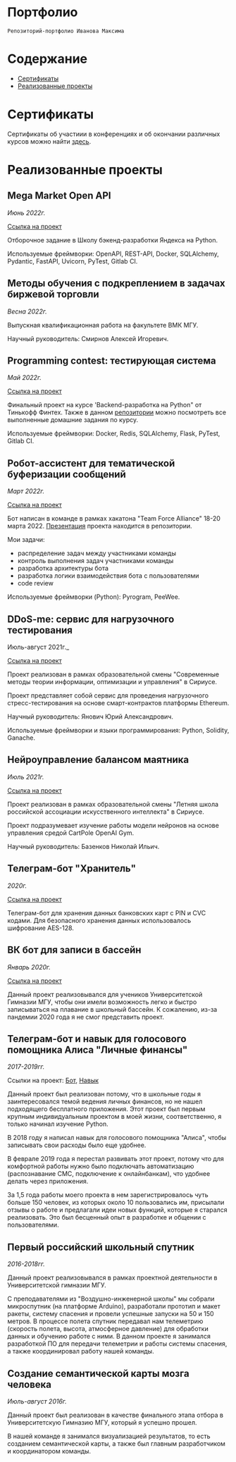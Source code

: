 # Портфолио

    Репозиторий-портфолио Иванова Максима
    
# Содержание

- [Сертификаты](https://github.com/maximus3/portfolio#сертификаты)
- [Реализованные проекты](https://github.com/maximus3/portfolio#реализованные-проекты)

# Сертификаты

Сертификаты об участиии в конференциях и об окончании различных курсов можно найти [здесь](https://github.com/maximus3/portfolio/tree/main/Certificates).

# Реализованные проекты

## Mega Market Open API
_Июнь 2022г._

[Ссылка на проект](https://github.com/maximus3/yandex_backend-selection_2022)

Отборочное задание в Школу бэкенд-разработки Яндекса на Python. 

Используемые фреймворки: OpenAPI, REST-API, Docker, SQLAlchemy, Pydantic, FastAPI, Uvicorn, PyTest, Gitlab CI.


## Методы обучения с подкреплением в задачах биржевой торговли
_Весна 2022г._

Выпускная квалификационная работа на факультете ВМК МГУ.

Научный руководитель: Смирнов Алексей Игоревич.

## Programming contest: тестирующая система
_Май 2022г._

[Ссылка на проект](https://github.com/maximus3/tinkoff_backend_spring_2022/tree/main/homework8)

Финальный проект на курсе 'Backend-разработка на Python" от Тинькофф Финтех. Также в данном [репозитории](https://github.com/maximus3/tinkoff_backend_spring_2022) можно посмотреть все выполненные домашние задания по курсу. 

Используемые фреймворки: Docker, Redis, SQLAlchemy, Flask, PyTest, Gitlab CI.

## Робот-ассистент для тематической буферизации сообщений
_Март 2022г._

[Ссылка на проект](https://github.com/maximus3/tfalliance)

Бот написан в команде в рамках хакатона "Team Force Alliance" 18-20 марта 2022.
[Презентация](https://github.com/maximus3/tfalliance/blob/main/MemasAlliance.pdf) проекта находится в репозитории.

Мои задачи:
- распределение задач между участниками команды
- контроль выполнения задач участниками команды
- разработка архитектуры бота
- разработка логики взаимодействия бота с пользователями
- code review

Используемые фреймворки (Python): Pyrogram, PeeWee.

## DDoS-me: сервис для нагрузочного тестирования
Июль-август 2021г._

[Ссылка на проект](https://github.com/maximus3/blockchain_ddos_me)

Проект реализован в рамках образовательной смены "Современные методы теории информации, оптимизации и управления" в Сириусе.

Проект представляет собой сервис для проведения нагрузочного стресс-тестирования на основе смарт-контрактов платформы Ethereum.

Научный руководитель: Янович Юрий Александрович.

Используемые фреймворки и языки программирования: Python, Solidity, Ganache.

## Нейроуправление балансом маятника
_Июль 2021г._

[Ссылка на проект](https://github.com/maximus3/raai_neuro_summer_2021/tree/main/CartPoleProject)

Проект реализован в рамках образовательной смены "Летняя школа российской ассоциации искусственного интеллекта" в Сириусе.

Проект подразумевает изучение работы модели нейронов на основе управления средой CartPole OpenAI Gym.

Научный руководитель: Базенков Николай Ильич.

## Телеграм-бот "Хранитель"
_2020г._

[Ссылка на проект](https://github.com/maximus3/tg_cipher_bot)

Телеграм-бот для хранения данных банковских карт с PIN и CVC кодами. Для безопасного хранения данных использовалось шифрование AES-128.

## ВК бот для записи в бассейн
_Январь 2020г._

[Ссылка на проект](https://github.com/maximus3/vk_pool_bot)

Данный проект реализовывался для учеников Университетской Гимназии МГУ, чтобы они имели возможность легко и быстро записываться на плавание в школьный бассейн.
К сожалению, из-за пандемии 2020 года я не смог представить проект.

## Телеграм-бот и навык для голосового помощника Алиса "Личные финансы"
_2017-2019гг._

Ссылки на проект: [Бот](https://github.com/maximus3/tgbot_finance), [Навык](https://github.com/maximus3/yad_finance)

Данный проект был реализован потому, что в школьные годы я заинтересовался темой ведения личных финансов, но не нашел подходящего бесплатного приложения.
Этот проект был первым крупным индивидуальным проектом в моей жизни, соответственно, я только начинал изучение Python.

В 2018 году я написал навык для голосового помощника "Алиса", чтобы записывать свои расходы было еще удобнее.

В феврале 2019 года я перестал развивать этот проект, потому что для комфортной работы нужно было подключать автоматизацию (распознавание СМС, подключение к онлайнбанкам), что удобнее делать через приложения.

За 1,5 года работы моего проекта в нем зарегистрировалось чуть больше 150 человек, из которых около 10 пользовались им, присылали отзывы о работе и предлагали идеи новых функций, которые я старался реализовать. 
Это был бесценный опыт в разработке и общении с пользователями.

## Первый российский школьный спутник
_2016-2018гг._

Данный проект реализовывался в рамках проектной деятельности в Университетской гимназии МГУ.

С преподавателями из "Воздушно-инженерной школы" мы собрали микроспутник (на платформе Arduino), разработали прототип и макет ракеты, систему спасения и провели успешные запуски на 50 и 150 метров.
В процессе полета спутник передавал нам телеметрию (скорость полета, высота, атмосферное давление) для обработки данных и обучению работе с ними.
В данном проекте я занимался разработкой ПО для передачи телеметрии и работы системы спасения, а также координировал работу нашей команды.

## Создание семантической карты мозга человека
_Июль-август 2016г._

Данный проект был реализован в качестве финального этапа отбора в Университетскую Гимназию МГУ, который я успешно прошел.

В нашей команде я занимался визуализацией результатов, то есть созданием семантической карты, а также был главным разработчиком и координатором команды.
